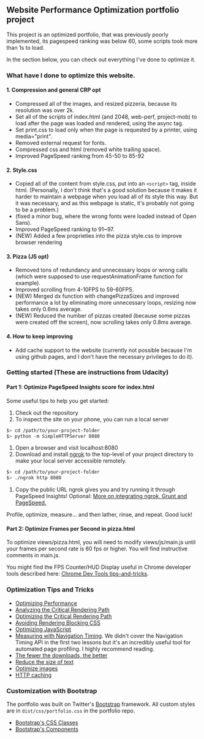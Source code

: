 ## Website Performance Optimization portfolio project

This project is an optimized portfolio, that was previously poorly implemented, its pagespeed ranking was below 60, some scripts took more than 1s to load.

In the section below, you can check out everything I've done to optimize it.

### What have I done to optimize this website.

#### 1. Compression and general CRP opt
- Compressed all of the images, and resized pizzeria, because its resolution was over 2k.
- Set all of the scripts of index.html (and 2048, web-perf, project-mob) to load after the page was loaded and rendered, using the async tag.
- Set print.css to load only when the page is requested by a printer, using media="print".
- Removed external request for fonts.
- Compressed css and html (removed white trailing space).
- Improved PageSpeed ranking from 45-50 to 85-92

#### 2. Style.css
- Copied all of the content from style.css, put into an ```<script>``` tag, inside html. (Personally, I don't think that's a good solution because it makes it harder to maintain a webpage when you load all of its style this way. But it was necessary, and as this webpage is static, it's probably not going to be a problem.)
- (fixed a minor bug, where the wrong fonts were loaded instead of Open Sans).
- Improved PageSpeed ranking to 91~97.
- (NEW) Added a few proprieties into the pizza style.css to improve browser rendering

#### 3. Pizza (JS opt)
- Removed tons of redundancy and unnecessary loops or wrong calls (which were supposed to use requestAnimationFrame function for example).
- Improved scrolling from 4-10FPS to 59-60FPS.
- (NEW) Merged dx function with changePizzaSizes and improved performance a lot by eliminating more unnecessary loops, resizing now takes only 0.6ms average.
- (NEW) Reduced the number of pizzas created (because some pizzas were created off the screen), now scrolling takes only 0.8ms average.

#### 4. How to keep improving
- Add cache support to the website (currently not possible because I'm using github pages, and I don't have the necessary privileges to do it).

### Getting started (These are instructions from Udacity)

#### Part 1: Optimize PageSpeed Insights score for index.html

Some useful tips to help you get started:

1. Check out the repository
1. To inspect the site on your phone, you can run a local server

  ```bash
  $> cd /path/to/your-project-folder
  $> python -m SimpleHTTPServer 8080
  ```

1. Open a browser and visit localhost:8080
1. Download and install [ngrok](https://ngrok.com/) to the top-level of your project directory to make your local server accessible remotely.

  ``` bash
  $> cd /path/to/your-project-folder
  $> ./ngrok http 8080
  ```

1. Copy the public URL ngrok gives you and try running it through PageSpeed Insights! Optional: [More on integrating ngrok, Grunt and PageSpeed.](http://www.jamescryer.com/2014/06/12/grunt-pagespeed-and-ngrok-locally-testing/)

Profile, optimize, measure... and then lather, rinse, and repeat. Good luck!

#### Part 2: Optimize Frames per Second in pizza.html

To optimize views/pizza.html, you will need to modify views/js/main.js until your frames per second rate is 60 fps or higher. You will find instructive comments in main.js. 

You might find the FPS Counter/HUD Display useful in Chrome developer tools described here: [Chrome Dev Tools tips-and-tricks](https://developer.chrome.com/devtools/docs/tips-and-tricks).

### Optimization Tips and Tricks
* [Optimizing Performance](https://developers.google.com/web/fundamentals/performance/ "web performance")
* [Analyzing the Critical Rendering Path](https://developers.google.com/web/fundamentals/performance/critical-rendering-path/analyzing-crp.html "analyzing crp")
* [Optimizing the Critical Rendering Path](https://developers.google.com/web/fundamentals/performance/critical-rendering-path/optimizing-critical-rendering-path.html "optimize the crp!")
* [Avoiding Rendering Blocking CSS](https://developers.google.com/web/fundamentals/performance/critical-rendering-path/render-blocking-css.html "render blocking css")
* [Optimizing JavaScript](https://developers.google.com/web/fundamentals/performance/critical-rendering-path/adding-interactivity-with-javascript.html "javascript")
* [Measuring with Navigation Timing](https://developers.google.com/web/fundamentals/performance/critical-rendering-path/measure-crp.html "nav timing api"). We didn't cover the Navigation Timing API in the first two lessons but it's an incredibly useful tool for automated page profiling. I highly recommend reading.
* <a href="https://developers.google.com/web/fundamentals/performance/optimizing-content-efficiency/eliminate-downloads.html">The fewer the downloads, the better</a>
* <a href="https://developers.google.com/web/fundamentals/performance/optimizing-content-efficiency/optimize-encoding-and-transfer.html">Reduce the size of text</a>
* <a href="https://developers.google.com/web/fundamentals/performance/optimizing-content-efficiency/image-optimization.html">Optimize images</a>
* <a href="https://developers.google.com/web/fundamentals/performance/optimizing-content-efficiency/http-caching.html">HTTP caching</a>

### Customization with Bootstrap
The portfolio was built on Twitter's <a href="http://getbootstrap.com/">Bootstrap</a> framework. All custom styles are in `dist/css/portfolio.css` in the portfolio repo.

* <a href="http://getbootstrap.com/css/">Bootstrap's CSS Classes</a>
* <a href="http://getbootstrap.com/components/">Bootstrap's Components</a>

